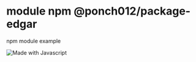 # module npm @ponch012/package-edgar

npm module example

<img src="https://img.shields.io/badge/made%20with-Javascript-blue.svg" alt="Made with Javascript">
